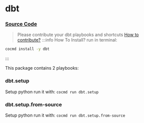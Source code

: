 # dbt
### [ Source Code ](https://github.com/cocmd/hub/tree/master/packages/dbt)
> Please contribute your dbt playbooks and shortcuts
> [How to contribute?](https://cocmd.org/docs/contributing)
:::info How To Install?
run in terminal:
```bash
cocmd install -y dbt
```
:::


This package contains 2 playbooks:

### dbt.setup
Setup python
run it with: `cocmd run dbt.setup`

### dbt.setup.from-source
Setup python
run it with: `cocmd run dbt.setup.from-source`




